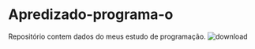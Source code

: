 # Apredizado-programa-o
Repositório contem dados do meus estudo de programação.
![download](https://user-images.githubusercontent.com/93064241/158064596-48465553-d56d-4b89-8736-c86a2495d09e.png)
